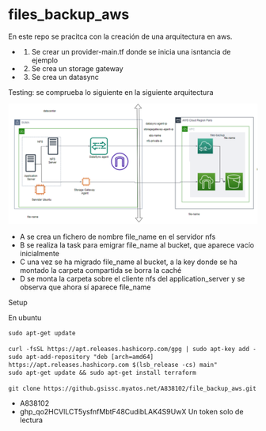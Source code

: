 # files_backup_aws

En este repo se pracitca con la creación de una arquitectura en aws.

- 1. Se crear un provider-main.tf donde se inicia una isntancia de ejemplo
- 2. Se crea un storage gateway
- 3. Se crea un datasync

Testing: se comprueba lo siguiente en la siguiente arquitectura

![Arquitectura](./architecture.png)

- A se crea un fichero de nombre file_name en el servidor nfs
- B se realiza la task para emigrar file_name al bucket, que aparece vacío inicialmente
- C una vez se ha migrado file_name al bucket, a la key donde se ha montado la carpeta compartida se borra la caché
- D se monta la carpeta sobre el cliente nfs del application_server y se observa que ahora sí aparece file_name

Setup

En ubuntu 
```
sudo apt-get update

curl -fsSL https://apt.releases.hashicorp.com/gpg | sudo apt-key add -
sudo apt-add-repository "deb [arch=amd64] https://apt.releases.hashicorp.com $(lsb_release -cs) main"
sudo apt-get update && sudo apt-get install terraform

git clone https://github.gsissc.myatos.net/A838102/file_backup_aws.git
```

- A838102
- 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
Un token solo de lectura